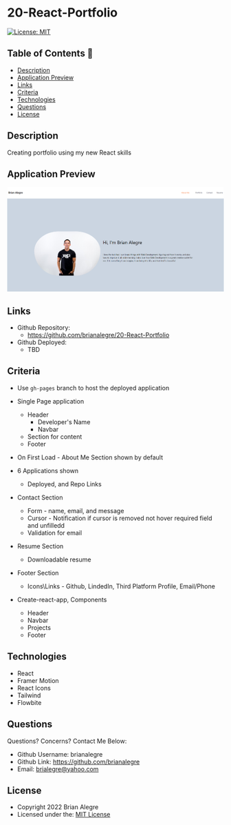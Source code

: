 # 20-React-Portfolio
[![License: MIT](https://img.shields.io/badge/License-MIT-yellow.svg)](https://opensource.org/licenses/MIT)

## Table of Contents 📑
- [Description](#description)
- [Application Preview](#application-preview)
- [Links](#links)
- [Criteria](#criteria)
- [Technologies](#technologies)
- [Questions](#questions)
- [License](#license)

## Description
Creating portfolio using my new React skills

## Application Preview
<p align="center">
    <img alt="Site Preview" src="./public/assets/images/SitePreview.png">
</p>


## Links
-   Github Repository:
    - https://github.com/brianalegre/20-React-Portfolio
-   Github Deployed:
    - TBD

## Criteria
- Use `gh-pages` branch to host the deployed application
- Single Page application
    - Header
        - Developer's Name
        - Navbar
    - Section for content
    - Footer
- On First Load - About Me Section shown by default
- 6 Applications shown
    - Deployed, and Repo Links
- Contact Section
    - Form - name, email, and message
    - Cursor - Notification if cursor is removed not hover required field and unfilledd
    - Validation for email
- Resume Section
    - Downloadable resume
- Footer Section
    - Icons\Links - Github, LindedIn, Third Platform Profile, Email/Phone

- Create-react-app, Components
    - Header
    - Navbar
    - Projects
    - Footer

## Technologies
- React 
- Framer Motion
- React Icons
- Tailwind
- Flowbite

## Questions
Questions? Concerns?  Contact Me Below:
- Github Username: brianalegre
- Github Link: https://github.com/brianalegre 
- Email: brialegre@yahoo.com

## License
- Copyright 2022 Brian Alegre
- Licensed under the: [MIT License](https://opensource.org/licenses/MIT) 

